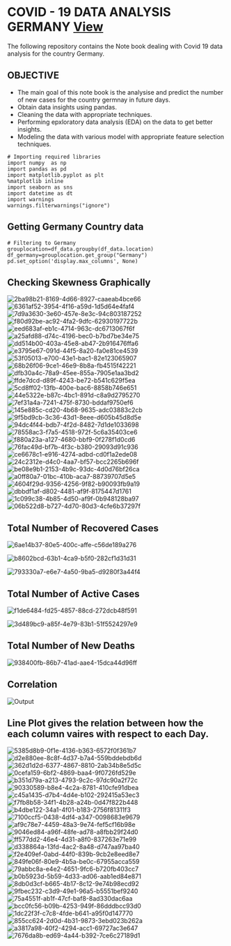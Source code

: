 # COVID - 19 DATA ANALYSIS GERMANY [View](https://iamswati.github.io/covid_19_project/)

The following repository contains the Note book dealing with Covid 19 data analysis for the country Germany.


## OBJECTIVE

* The main goal of this note book is the analysise and predict the number of new cases for the country germnay in future days.
* Obtain data insights using pandas.
* Cleaning the data with appropriate techniques.
* Performing epxloratory data analysis (EDA) on the data to get better insights.
* Modeling the data with various model with appropriate feature selection techniques.

```
# Importing required libraries
import numpy  as np
import pandas as pd
import matplotlib.pyplot as plt
%matplotlib inline
import seaborn as sns
import datetime as dt
import warnings
warnings.filterwarnings("ignore")
```

## Getting Germany Country data

```
# Filtering to Germany
grouplocation=df_data.groupby(df_data.location)
df_germany=grouplocation.get_group("Germany")
pd.set_option('display.max_columns', None)
```

## Checking Skewness Graphically

![2ba98b21-8169-4d66-8927-caaeab4bce66](https://user-images.githubusercontent.com/67102886/132090491-60e2f4ae-5bca-41b1-9321-834e811effc6.png)
![6361af52-3954-4f16-a59d-1d5d64e4faf4](https://user-images.githubusercontent.com/67102886/132090548-338e0b5e-5680-4b47-ac5a-19c5cc83fc5c.png)
![7d9a3630-3e60-457e-8e3c-94c803187252](https://user-images.githubusercontent.com/67102886/132090622-385cba31-3529-468e-8ac8-dd4b99173af5.png)
![f80d92be-ac92-4fa2-9dfc-62930197722b](https://user-images.githubusercontent.com/67102886/132090649-30c34925-b388-49b2-854f-f4f6309c572e.png)
![eed683af-eb1c-4714-963c-dc6713067f6f](https://user-images.githubusercontent.com/67102886/132090629-fdafba6e-d62c-42ce-91ef-e8c03059ec85.png)
![a25afd88-d74c-4196-bec0-b7bd7be34e75](https://user-images.githubusercontent.com/67102886/132090597-fc7a6319-e3e1-4e16-870a-28f86c39aa81.png)
![dd514b00-403a-45e8-ab47-2b916476ffa6](https://user-images.githubusercontent.com/67102886/132090639-a6d11a3e-ffd7-4cb2-8455-94b32e102302.png)
![e3795e67-091d-44f5-8a20-fa0e81ce4539](https://user-images.githubusercontent.com/67102886/132090626-48f8fdcc-9dab-4573-9a7a-e072e3b445d0.png)
![53f05013-e700-43e1-bac1-82e123065907](https://user-images.githubusercontent.com/67102886/132090643-cf7cfe4b-5128-4488-9c39-711b51b34637.png)
![68b26f06-9ce1-46e9-8b8a-fb4515f42221](https://user-images.githubusercontent.com/67102886/132091047-86186faf-bd26-4940-a0bf-d78de41d0d3f.png)
![dfb30a4c-78a9-45ee-855a-7905e1aa3bd2](https://user-images.githubusercontent.com/67102886/132091054-f36bdaff-9b00-455c-81da-268acabf6cbc.png)
![ffde7dcd-d89f-4243-be72-b541c629f5ea](https://user-images.githubusercontent.com/67102886/132091061-43c9b891-47d1-44de-97de-431c6d824e8d.png)
![5cd8ff02-13fb-400e-bac6-8858b746e651](https://user-images.githubusercontent.com/67102886/132091065-932411e8-8abd-4aaf-bdc0-42948d5e02bd.png)
![44e5322e-b87c-4bc1-891d-c8a9d2795270](https://user-images.githubusercontent.com/67102886/132091068-8a456b2b-a75b-457b-9f02-3a599d892d31.png)
![7ef31a4a-7241-475f-8730-bddaf9750ef6](https://user-images.githubusercontent.com/67102886/132091202-7eab2236-9c5e-44f9-8a27-84d7203c4422.png)
![145e885c-cd20-4b68-9635-adc03883c2cb](https://user-images.githubusercontent.com/67102886/132091124-c19e9dd4-7818-4f70-a0a1-8b367688d676.png)
![9f5bd9cb-3c36-43d1-8eee-d605b45d8d5e](https://user-images.githubusercontent.com/67102886/132091127-0f8543e8-aee6-47c3-98ea-e5c6de423bb5.png)
![94dc4f44-bdb7-4f2d-8482-7d1de1033698](https://user-images.githubusercontent.com/67102886/132090766-334b7990-3751-4dcb-a4e2-7d3d94780fd9.png)
![78558ac3-f7a5-4518-972f-5c6a35403ce6](https://user-images.githubusercontent.com/67102886/132091270-23328c0e-67c5-427e-bcb5-6a470cee64b8.png)
![f880a23a-a127-4680-bbf9-0f278f1d0cd6](https://user-images.githubusercontent.com/67102886/132091272-5ea11f17-f233-440c-b3dd-cd01f77b0fa9.png)
![76fac49d-bf7b-4f3c-b380-29093d91c936](https://user-images.githubusercontent.com/67102886/132091279-09eb811f-77e6-443e-bfd1-45582d264036.png)
![ce6678c1-e916-4274-adbd-cd0f1a2ede08](https://user-images.githubusercontent.com/67102886/132091282-d8a5692b-4a61-4c45-92bf-06a77d5807d5.png)
![24c2312e-d4c0-4aa7-bf57-bcc2265b696f](https://user-images.githubusercontent.com/67102886/132090792-c6165f03-2951-4e61-aaaa-4378e4bf1c6c.png)
![be08e9b1-2153-4b9c-93dc-4d0d76bf26ca](https://user-images.githubusercontent.com/67102886/132090802-fa890067-cc73-4a1a-b340-fd194d849606.png)
![a0ff80a7-01bc-410b-aca7-88739707d5e5](https://user-images.githubusercontent.com/67102886/132090805-32772790-bfe2-499c-9e4d-a081972c6746.png)
![4604f29d-9356-4256-9f82-b90093fb9a19](https://user-images.githubusercontent.com/67102886/132090808-be295ef1-5a84-4de5-a3a6-84243fbfb2a9.png)
![dbbdf1af-d802-4481-af9f-8175447d1761](https://user-images.githubusercontent.com/67102886/132090812-fc8479ff-003e-449b-adcc-000c7ebba412.png)
![1c099c38-4b85-4d50-af9f-0b948128ba97](https://user-images.githubusercontent.com/67102886/132090819-d885d827-7075-4d47-b060-aa19285c32cb.png)
![06b522d8-b727-4d70-80d3-4cfe6b37297f](https://user-images.githubusercontent.com/67102886/132090820-5aa2e611-7e77-4c39-a4ca-2b804b8bb6cd.png)

## Total Number of Recovered Cases

![6ae14b37-80e5-400c-affe-c56de189a276](https://user-images.githubusercontent.com/67102886/132091409-11e92b53-7c7b-4409-b87c-9c438f33ad05.png)

![b8602bcd-63b1-4ca9-b5f0-282cf1d31d31](https://user-images.githubusercontent.com/67102886/132091413-14ff6d82-8336-47f3-89b1-3f3092c5a3de.png)

![793330a7-e6e7-4a50-9ba5-d9280f3a44f4](https://user-images.githubusercontent.com/67102886/132091414-9d45c291-1194-4800-9793-a2ce5a7217fe.png)

## Total Number of Active Cases
![f1de6484-fd25-4857-88cd-272dcb48f591](https://user-images.githubusercontent.com/67102886/132091417-981dbf6e-525f-43d2-854e-a2ff4afe7540.png)

![3d489bc9-a85f-4e79-83b1-51f5524297e9](https://user-images.githubusercontent.com/67102886/132091420-bb32d93a-46a3-450a-bee3-daeaf74113a8.png)

## Total Number of New Deaths
![938400fb-86b7-41ad-aae4-15dca44d96ff](https://user-images.githubusercontent.com/67102886/132091428-76b4cb7e-2258-42c1-800f-60d40ede61ad.png)

## Correlation

![Output](https://user-images.githubusercontent.com/67102886/132091432-b36c68c9-8811-4865-b48f-f4dc62c0fae4.png)

## Line Plot gives the relation between how the each column vaires with respect to each Day. 

![5385d8b9-0f1e-4136-b363-6572f0f361b7](https://user-images.githubusercontent.com/67102886/132091760-c542759b-25b0-4c11-9f24-8b36d55f405a.png)
![d2e880ee-8c8f-4d37-b7a4-559bddebdb6d](https://user-images.githubusercontent.com/67102886/132091762-c87c2d52-94f3-4fe9-b7fe-d8ff55fcf2b7.png)
![362d1d2d-6377-4867-8810-2ab34b8e5d5c](https://user-images.githubusercontent.com/67102886/132091765-6b5cc966-7e98-4f3b-942e-f076e6e23314.png)
![0cefa159-6bf2-4869-baa4-9f0726fd529e](https://user-images.githubusercontent.com/67102886/132091767-3a3923e0-014a-439c-b936-c2bc1a2d5f34.png)
![b351d79a-a213-4793-9c2c-97dc90a2f72c](https://user-images.githubusercontent.com/67102886/132091768-a6731dda-5ea8-451e-b930-6f4cbfb867ef.png)
![90330589-b8e4-4c2a-8781-410cfe91dbea](https://user-images.githubusercontent.com/67102886/132091787-5a1e6773-074c-4507-8550-405c732cd482.png)
![c45a1435-d7b4-4d4e-b102-292415a53ec3](https://user-images.githubusercontent.com/67102886/132091789-fabb8c85-5eba-4fd7-85ae-332e3015385c.png)
![f7fb8b58-34f1-4b28-a24b-0d47f822b448](https://user-images.githubusercontent.com/67102886/132091792-ca000510-dfdf-4b23-8268-e24fb704a55e.png)
![b4dbe122-34a1-4f01-b183-2756f81311f3](https://user-images.githubusercontent.com/67102886/132091795-963bdd3e-95b8-4deb-80e0-4b3277ba99e1.png)
![7100ccf5-0438-4df4-a347-0098683e9679](https://user-images.githubusercontent.com/67102886/132091798-f6ae64cf-3baf-4f4d-8e4a-9cabd9305ada.png)
![af9c78e7-4459-48a3-9e74-fef5cf16b98e](https://user-images.githubusercontent.com/67102886/132091819-8ea78069-0e26-4a77-b834-210508a18fea.png)
![9046ed84-a96f-48fe-ad78-a8fbb29f24d0](https://user-images.githubusercontent.com/67102886/132091821-70ebf65f-9cb6-412f-a6a1-f55c21b04e2e.png)
![ff577dd2-46e4-4d31-a8f0-837263e71e99](https://user-images.githubusercontent.com/67102886/132091822-7e585ada-7d19-4cdc-b795-c3abbddecc20.png)
![d338864a-13fd-4ac2-8a48-d747aa97ba40](https://user-images.githubusercontent.com/67102886/132091826-65a929f4-2633-4e35-a573-76c919081ce9.png)
![f2e409ef-0abd-44f0-839b-9cb2e8eed8e7](https://user-images.githubusercontent.com/67102886/132091827-79f413b6-3bcf-4d4a-a7a6-bd03905c16a9.png)
![849fe06f-80e9-4b5a-be0c-67955acca559](https://user-images.githubusercontent.com/67102886/132091830-e8c08148-afac-4696-8e8a-c453050772ba.png)
![79abbc8a-e4e2-4651-9fc6-b720fb403cc7](https://user-images.githubusercontent.com/67102886/132091833-1c38e7ca-4c9b-4274-a5e1-ddd84ec8d5fa.png)
![b0b5923d-5b59-4d33-ad06-aab1ed84e871](https://user-images.githubusercontent.com/67102886/132091834-be5ccdf5-d3ae-4b14-b6ad-debc0e127967.png)
![8db0d3cf-b665-4b17-8c12-9e74b98ecd92](https://user-images.githubusercontent.com/67102886/132091838-2b8b45b4-cbd7-4986-ae3d-3490e7bb4c3d.png)
![9fbec232-c3d9-49e1-96a5-b5551bef9240](https://user-images.githubusercontent.com/67102886/132091840-bd620f05-d644-49a6-abce-1fb2c188bc66.png)
![75a4551f-ab1f-47cf-baf8-8ad330dac6aa](https://user-images.githubusercontent.com/67102886/132091843-c726640c-c090-467b-a96e-dbe0b0a98eb7.png)
![bcc0fc56-b09b-4253-949f-86dddbcc93d0](https://user-images.githubusercontent.com/67102886/132091849-2288a72b-88b2-49dd-b964-ee5b22ddbc9e.png)
![1dc22f3f-c7c8-4fde-b641-a95f0d147770](https://user-images.githubusercontent.com/67102886/132091852-feeff463-c395-45d8-9f46-5d609d6597cb.png)
![855cc624-2d0d-4b31-9873-3ebd023b262a](https://user-images.githubusercontent.com/67102886/132091853-fd71a99a-e00c-4f51-b742-0311ca8e5a20.png)
![a3817a98-40f2-4294-acc1-69727ac3e647](https://user-images.githubusercontent.com/67102886/132091854-e9a6a19b-905b-442a-9258-82e935911b6e.png)
![7676da8b-ed69-4a44-b392-7ce6c27189d1](https://user-images.githubusercontent.com/67102886/132091856-bc65e2c7-fddb-4ca5-926b-96ad65ad6800.png)
